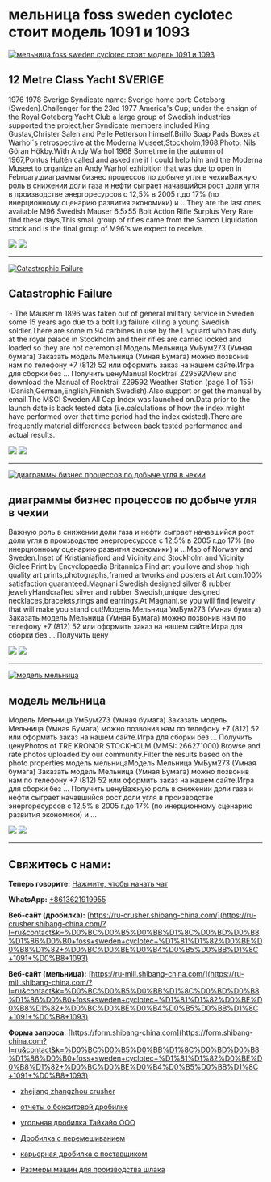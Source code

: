 # мельница foss sweden cyclotec стоит модель 1091 и 1093

<a href="https://swt.shibang-china.com/?l=ru&img&k=%D0%BC%D0%B5%D0%BB%D1%8C%D0%BD%D0%B8%D1%86%D0%B0+foss+sweden+cyclotec+%D1%81%D1%82%D0%BE%D0%B8%D1%82+%D0%BC%D0%BE%D0%B4%D0%B5%D0%BB%D1%8C+1091+%D0%B8+1093" target="_blank">![мельница foss sweden cyclotec стоит модель 1091 и 1093](http://static.shibang-china.com/all-800x300/83.jpg)</a>

## 12 Metre Class Yacht SVERIGE
1976 1978 Sverige Syndicate name: Sverige home port: Goteborg (Sweden).Challenger for the 23rd 1977 America's Cup; under the ensign of the Royal Goteborg Yacht Club a large group of Swedish industries supported the project,her Syndicate members included King Gustav,Christer Salen and Pelle Petterson himself.Brillo Soap Pads Boxes at Warhol&#180;s retrospective at the Moderna Museet,Stockholm,1968.Photo: Nils G&#246;ran H&#246;kby.With Andy Warhol 1968 Sometime in the autumn of 1967,Pontus Hult&#233;n called and asked me if I could help him and the Moderna Museet to organize an Andy Warhol exhibition that was due to open in February.диаграммы бизнес процессов по добыче угля в чехииВажную роль в снижении доли газа и нефти сыграет начавшийся рост доли угля в производстве энергоресурсов с 12,5% в 2005 г.до 17% (по инерционному сценарию развития экономики) и …They are the last ones available M96 Swedish Mauser 6.5x55 Bolt Action Rifle Surplus Very Rare find these days,This small group of rifles came from the Samco Liquidation stock and is the final group of M96's we expect to receive.


<a href="https://whatsapp.shibangsoft.com/WhatsApp.php" target="_blank" title="WhatsApp">![](http://static.shibang-china.com/icon/whatsapp.png)</a> <a href="https://swt.shibang-china.com/?l=ru&icon&k=%D0%BC%D0%B5%D0%BB%D1%8C%D0%BD%D0%B8%D1%86%D0%B0+foss+sweden+cyclotec+%D1%81%D1%82%D0%BE%D0%B8%D1%82+%D0%BC%D0%BE%D0%B4%D0%B5%D0%BB%D1%8C+1091+%D0%B8+1093" target="_blank">![](http://static.shibang-china.com/icon/chat-ru.png)</a>

---

<a href="https://swt.shibang-china.com/?l=ru&img&k=%D0%BC%D0%B5%D0%BB%D1%8C%D0%BD%D0%B8%D1%86%D0%B0+foss+sweden+cyclotec+%D1%81%D1%82%D0%BE%D0%B8%D1%82+%D0%BC%D0%BE%D0%B4%D0%B5%D0%BB%D1%8C+1091+%D0%B8+1093" target="_blank">![Catastrophic Failure](http://static.shibang-china.com/all-800x300/1031.jpg)</a>

## Catastrophic Failure
&nbsp;&#0183;&#32;The Mauser m 1896 was taken out of general military service in Sweden some 15 years ago due to a bolt lug failure killing a young Swedish soldier.There are some m 94 carbines in use by the Livguard who has duty at the royal palace in Stockholm and their rifles are carried locked and loaded so they are not ceremonial.Модель Мельница УмБум273 (Умная бумага) Заказать модель Мельница (Умная Бумага) можно позвонив нам по телефону +7 (812) 52 или оформить заказ на нашем сайте.Игра для сборки без … Получить ценуManual Rocktrail Z29592View and download the Manual of Rocktrail Z29592 Weather Station (page 1 of 155) (Danish,German,English,Finnish,Swedish).Also support or get the manual by email.The MSCI Sweden All Cap Index was launched on.Data prior to the launch date is back tested data (i.e.calculations of how the index might have performed over that time period had the index existed).There are frequently material diﬀerences between back tested performance and actual results.


<a href="https://whatsapp.shibangsoft.com/WhatsApp.php" target="_blank" title="WhatsApp">![](http://static.shibang-china.com/icon/whatsapp.png)</a> <a href="https://swt.shibang-china.com/?l=ru&icon&k=%D0%BC%D0%B5%D0%BB%D1%8C%D0%BD%D0%B8%D1%86%D0%B0+foss+sweden+cyclotec+%D1%81%D1%82%D0%BE%D0%B8%D1%82+%D0%BC%D0%BE%D0%B4%D0%B5%D0%BB%D1%8C+1091+%D0%B8+1093" target="_blank">![](http://static.shibang-china.com/icon/chat-ru.png)</a>

---

<a href="https://swt.shibang-china.com/?l=ru&img&k=%D0%BC%D0%B5%D0%BB%D1%8C%D0%BD%D0%B8%D1%86%D0%B0+foss+sweden+cyclotec+%D1%81%D1%82%D0%BE%D0%B8%D1%82+%D0%BC%D0%BE%D0%B4%D0%B5%D0%BB%D1%8C+1091+%D0%B8+1093" target="_blank">![диаграммы бизнес процессов по добыче угля в чехии](http://static.shibang-china.com/all-800x300/308.jpg)</a>

## диаграммы бизнес процессов по добыче угля в чехии
Важную роль в снижении доли газа и нефти сыграет начавшийся рост доли угля в производстве энергоресурсов с 12,5% в 2005 г.до 17% (по инерционному сценарию развития экономики) и …Map of Norway and Sweden.Inset of Kristianiafjord and Vicinity,and Stockholm and Vicinity Giclee Print by Encyclopaedia Britannica.Find art you love and shop high quality art prints,photographs,framed artworks and posters at Art.com.100% satisfaction guaranteed.Magnani Swedish designed silver &amp; rubber jewelryHandcrafted silver and rubber Swedish,unique designed necklaces,bracelets,rings and earrings.At Magnani.se you will find jewelry that will make you stand out!Модель Мельница УмБум273 (Умная бумага) Заказать модель Мельница (Умная Бумага) можно позвонив нам по телефону +7 (812) 52 или оформить заказ на нашем сайте.Игра для сборки без … Получить цену


<a href="https://whatsapp.shibangsoft.com/WhatsApp.php" target="_blank" title="WhatsApp">![](http://static.shibang-china.com/icon/whatsapp.png)</a> <a href="https://swt.shibang-china.com/?l=ru&icon&k=%D0%BC%D0%B5%D0%BB%D1%8C%D0%BD%D0%B8%D1%86%D0%B0+foss+sweden+cyclotec+%D1%81%D1%82%D0%BE%D0%B8%D1%82+%D0%BC%D0%BE%D0%B4%D0%B5%D0%BB%D1%8C+1091+%D0%B8+1093" target="_blank">![](http://static.shibang-china.com/icon/chat-ru.png)</a>

---

<a href="https://swt.shibang-china.com/?l=ru&img&k=%D0%BC%D0%B5%D0%BB%D1%8C%D0%BD%D0%B8%D1%86%D0%B0+foss+sweden+cyclotec+%D1%81%D1%82%D0%BE%D0%B8%D1%82+%D0%BC%D0%BE%D0%B4%D0%B5%D0%BB%D1%8C+1091+%D0%B8+1093" target="_blank">![модель мельница](http://static.shibang-china.com/all-800x300/742.jpg)</a>

## модель мельница
Модель Мельница УмБум273 (Умная бумага) Заказать модель Мельница (Умная Бумага) можно позвонив нам по телефону +7 (812) 52 или оформить заказ на нашем сайте.Игра для сборки без … Получить ценуPhotos of TRE KRONOR STOCKHOLM (MMSI: 266271000) Browse and rate photos uploaded by our community.Filter the results based on the photo properties.модель мельницаМодель Мельница УмБум273 (Умная бумага) Заказать модель Мельница (Умная Бумага) можно позвонив нам по телефону +7 (812) 52 или оформить заказ на нашем сайте.Игра для сборки без … Получить ценуВажную роль в снижении доли газа и нефти сыграет начавшийся рост доли угля в производстве энергоресурсов с 12,5% в 2005 г.до 17% (по инерционному сценарию развития экономики) и …


<a href="https://whatsapp.shibangsoft.com/WhatsApp.php" target="_blank" title="WhatsApp">![](http://static.shibang-china.com/icon/whatsapp.png)</a> <a href="https://swt.shibang-china.com/?l=ru&icon&k=%D0%BC%D0%B5%D0%BB%D1%8C%D0%BD%D0%B8%D1%86%D0%B0+foss+sweden+cyclotec+%D1%81%D1%82%D0%BE%D0%B8%D1%82+%D0%BC%D0%BE%D0%B4%D0%B5%D0%BB%D1%8C+1091+%D0%B8+1093" target="_blank">![](http://static.shibang-china.com/icon/chat-ru.png)</a>

---
## Свяжитесь с нами:

**Теперь говорите:** [Нажмите, чтобы начать чат](https://swt.shibang-china.com?l=ru&contact&k=%D0%BC%D0%B5%D0%BB%D1%8C%D0%BD%D0%B8%D1%86%D0%B0+foss+sweden+cyclotec+%D1%81%D1%82%D0%BE%D0%B8%D1%82+%D0%BC%D0%BE%D0%B4%D0%B5%D0%BB%D1%8C+1091+%D0%B8+1093)

**WhatsApp:**  [+8613621919955](https://whatsapp.shibangsoft.com/WhatsApp.php)

**Веб-сайт (дробилка):** [https://ru-crusher.shibang-china.com/](https://ru-crusher.shibang-china.com/?l=ru&contact&k=%D0%BC%D0%B5%D0%BB%D1%8C%D0%BD%D0%B8%D1%86%D0%B0+foss+sweden+cyclotec+%D1%81%D1%82%D0%BE%D0%B8%D1%82+%D0%BC%D0%BE%D0%B4%D0%B5%D0%BB%D1%8C+1091+%D0%B8+1093)

**Веб-сайт (мельница):** [https://ru-mill.shibang-china.com/](https://ru-mill.shibang-china.com/?l=ru&contact&k=%D0%BC%D0%B5%D0%BB%D1%8C%D0%BD%D0%B8%D1%86%D0%B0+foss+sweden+cyclotec+%D1%81%D1%82%D0%BE%D0%B8%D1%82+%D0%BC%D0%BE%D0%B4%D0%B5%D0%BB%D1%8C+1091+%D0%B8+1093)

**Форма запроса:** [https://form.shibang-china.com](https://form.shibang-china.com?l=ru&contact&k=%D0%BC%D0%B5%D0%BB%D1%8C%D0%BD%D0%B8%D1%86%D0%B0+foss+sweden+cyclotec+%D1%81%D1%82%D0%BE%D0%B8%D1%82+%D0%BC%D0%BE%D0%B4%D0%B5%D0%BB%D1%8C+1091+%D0%B8+1093)

* [zhejiang zhangzhou crusher](../125/zhejiang%20zhangzhou%20crusher.md)

* [отчеты о бокситовой дробилке](../121/%D0%BE%D1%82%D1%87%D0%B5%D1%82%D1%8B%20%D0%BE%20%D0%B1%D0%BE%D0%BA%D1%81%D0%B8%D1%82%D0%BE%D0%B2%D0%BE%D0%B9%20%D0%B4%D1%80%D0%BE%D0%B1%D0%B8%D0%BB%D0%BA%D0%B5.md)

* [угольная дробилка Тайхайо ООО](../123/%D1%83%D0%B3%D0%BE%D0%BB%D1%8C%D0%BD%D0%B0%D1%8F%20%D0%B4%D1%80%D0%BE%D0%B1%D0%B8%D0%BB%D0%BA%D0%B0%20%D0%A2%D0%B0%D0%B9%D1%85%D0%B0%D0%B9%D0%BE%20%D0%9E%D0%9E%D0%9E.md)

* [Дробилка с перемешиванием](../122/%D0%94%D1%80%D0%BE%D0%B1%D0%B8%D0%BB%D0%BA%D0%B0%20%D1%81%20%D0%BF%D0%B5%D1%80%D0%B5%D0%BC%D0%B5%D1%88%D0%B8%D0%B2%D0%B0%D0%BD%D0%B8%D0%B5%D0%BC.md)

* [карьерная дробилка с поставщиком](../125/%D0%BA%D0%B0%D1%80%D1%8C%D0%B5%D1%80%D0%BD%D0%B0%D1%8F%20%D0%B4%D1%80%D0%BE%D0%B1%D0%B8%D0%BB%D0%BA%D0%B0%20%D1%81%20%D0%BF%D0%BE%D1%81%D1%82%D0%B0%D0%B2%D1%89%D0%B8%D0%BA%D0%BE%D0%BC.md)

* [Размеры машин для производства шлака](../123/%D0%A0%D0%B0%D0%B7%D0%BC%D0%B5%D1%80%D1%8B%20%D0%BC%D0%B0%D1%88%D0%B8%D0%BD%20%D0%B4%D0%BB%D1%8F%20%D0%BF%D1%80%D0%BE%D0%B8%D0%B7%D0%B2%D0%BE%D0%B4%D1%81%D1%82%D0%B2%D0%B0%20%D1%88%D0%BB%D0%B0%D0%BA%D0%B0.md)